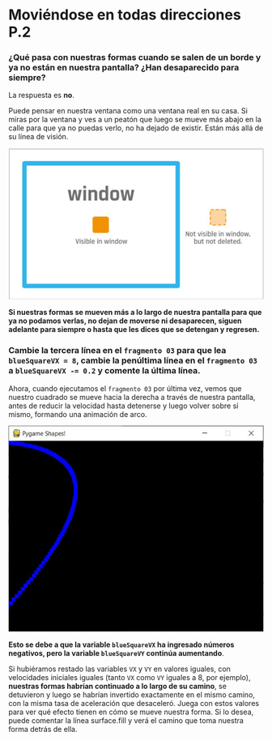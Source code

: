 # Moviéndose en todas direcciones P.2

### ¿Qué pasa con nuestras formas cuando se salen de un borde y ya no están en nuestra pantalla? ¿Han desaparecido para siempre?

La respuesta es **no**. 

Puede pensar en nuestra ventana como una ventana real en su casa. Si miras por la ventana y ves a un peatón que luego se mueve más abajo en la calle para que ya no puedas verlo, no ha dejado de existir. Están más allá de su línea de visión. 

![](https://github.com/Ezzzzzzzzzzzzzz/Taller_PyG/blob/master/PracticasPyG/Practica2/P2.3.3.JPG)

**Si nuestras formas se mueven más a lo largo de nuestra pantalla para que ya no podamos verlas, no dejan de moverse ni desaparecen, siguen adelante para siempre o hasta que les dices que se detengan y regresen.**

### **Cambie la tercera línea en el `fragmento 03` para que lea `blueSquareVX = 8`, cambie la penúltima línea en el `fragmento 03` a `blueSquareVX -= 0.2` y comente la última línea.** 
Ahora, cuando ejecutamos el `fragmento 03` por última vez, vemos que nuestro cuadrado se mueve hacia la derecha a través de nuestra pantalla, antes de reducir la velocidad hasta detenerse y luego volver sobre sí mismo, formando una animación de arco. 

![](https://github.com/Ezzzzzzzzzzzzzz/Taller_PyG/blob/master/PracticasPyG/Practica2/Captura.JPG)

**Esto se debe a que la variable `blueSquareVX` ha ingresado números negativos, pero la variable `blueSquareVY` continúa aumentando**. 

Si hubiéramos restado las variables `VX` y `VY` en valores iguales, con velocidades iniciales iguales (tanto `VX` como `VY` iguales a 8, por ejemplo), **nuestras formas habrían continuado a lo largo de su camino**, se detuvieron y luego se habrían invertido exactamente en el mismo camino, con la misma tasa de aceleración que desaceleró. Juega con estos valores para ver qué efecto tienen en cómo se mueve nuestra forma. Si lo desea, puede comentar la línea surface.fill y verá el camino que toma nuestra forma detrás de ella.


<!--stackedit_data:
eyJoaXN0b3J5IjpbLTE4NTcwODQyOTQsMTk0MTY3MzM3Nyw2ND
Y2MjU1ODRdfQ==
-->